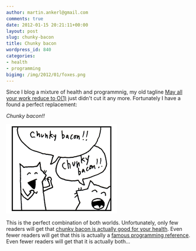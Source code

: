 ```yaml
---
author: martin.ankerl@gmail.com
comments: true
date: 2012-01-15 20:21:11+00:00
layout: post
slug: chunky-bacon
title: Chunky bacon
wordpress_id: 840
categories:
- health
- programming
bigimg: /img/2012/01/foxes.png
---
```


Since I blog a mixture of health and programmnig, my old tagline [May all your work reduce to O(1)](http://www.reddit.com/r/compsci/comments/lserg/which_algorithm_am_i_looking_for/c2vudcn?context=1) just didn't cut it any more. Fortunately I have a found a perfect replacement:

_Chunky bacon!!_

[![Chunky Bacon](/img/2012/01/chunky-bacon.png)](http://mislav.uniqpath.com/poignant-guide/book/chapter-1.html)

This is the perfect combination of both worlds. Unfortunately, only few readers will get that [chunky bacon is actually good for your health](/2012/01/15/low-carb-high-fat-big-video-roundup/). Even fewer readers will get that this is actually a [famous programming reference](http://mislav.uniqpath.com/poignant-guide/book/chapter-1.html). Even fewer readers will get that it is actually both...
  

